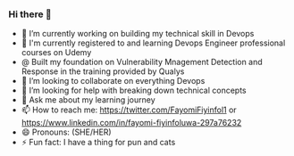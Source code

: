 ### Hi there 👋

- 🔭 I’m currently working on building my technical skill in Devops
- 🌱 I'm currently registered to and learning Devops Engineer professional courses on Udemy
-  @  Built my foundation on Vulnerability Mnagement Detection and Response in the training provided by Qualys
- 👯 I’m looking to collaborate on everything Devops 
- 🤔 I’m looking for help with breaking down technical concepts
- 💬 Ask me about my learning journey
- 📫 How to reach me: https://twitter.com/FayomiFiyinfol1 or https://www.linkedin.com/in/fayomi-fiyinfoluwa-297a76232
- 😄 Pronouns: (SHE/HER)
- ⚡ Fun fact: I have a thing for pun and cats
